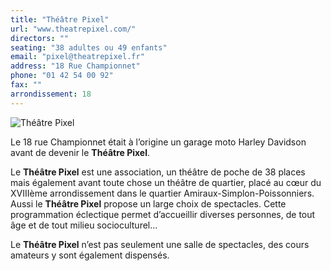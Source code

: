 ```yaml
---
title: "Théâtre Pixel"
url: "www.theatrepixel.com/"
directors: ""
seating: "38 adultes ou 49 enfants"
email: "pixel@theatrepixel.fr"
address: "18 Rue Championnet"
phone: "01 42 54 00 92"
fax: ""
arrondissement: 18
---
```


![Théâtre Pixel](../images/18eme/theatre-pixel/theatre-pixel-1.jpg)

Le 18 rue Championnet était à l’origine un garage moto Harley Davidson avant de devenir le **Théâtre Pixel**.

Le **Théâtre Pixel** est une association, un théâtre de poche de 38 places mais également avant toute chose un théâtre de quartier, placé au cœur du XVIIIème arrondissement dans le quartier Amiraux-Simplon-Poissonniers.
Aussi le **Théâtre Pixel** propose un large choix de spectacles. Cette programmation éclectique permet d’accueillir diverses personnes, de tout âge et de tout milieu socioculturel…

Le **Théâtre Pixel** n’est pas seulement une salle de spectacles, des cours amateurs y sont également dispensés.


